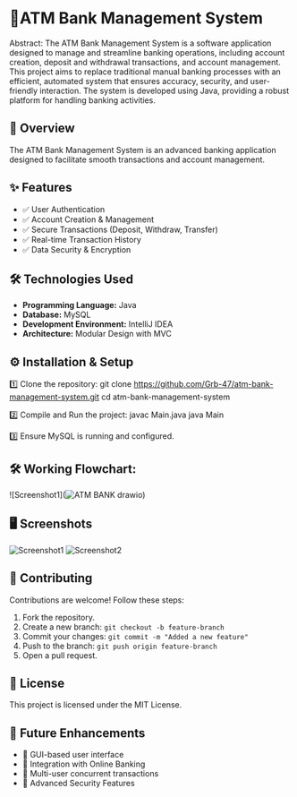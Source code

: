 # 🚀ATM Bank Management System

Abstract:
   The ATM Bank Management System is a software application designed to manage and streamline banking operations, including account creation, deposit and withdrawal transactions, and account management. This project aims to replace traditional manual banking processes with an efficient, automated system that ensures accuracy, security, and user-friendly interaction. The system is developed using Java, providing a robust platform for handling banking activities.

## 🔹 Overview
The ATM Bank Management System is an advanced banking application designed to facilitate smooth transactions and account management. 

## ✨ Features
- ✅ User Authentication
- ✅ Account Creation & Management
- ✅ Secure Transactions (Deposit, Withdraw, Transfer)
- ✅ Real-time Transaction History
- ✅ Data Security & Encryption

## 🛠 Technologies Used
- **Programming Language:** Java
- **Database:** MySQL
- **Development Environment:** IntelliJ IDEA
- **Architecture:** Modular Design with MVC

## ⚙️ Installation & Setup
1️⃣ Clone the repository:
git clone https://github.com/Grb-47/atm-bank-management-system.git
cd atm-bank-management-system

2️⃣ Compile and Run the project:
javac Main.java
java Main

3️⃣ Ensure MySQL is running and configured.


## 🛠 Working Flowchart:
![Screenshot1](![ATM BANK drawio](https://github.com/user-attachments/assets/604f940c-d744-4f51-9fbe-db0a632e59b2))


## 🖥️ Screenshots
![Screenshot1](link-to-image)
![Screenshot2](link-to-image)


## 🤝 Contributing
Contributions are welcome! Follow these steps:
1. Fork the repository.
2. Create a new branch: `git checkout -b feature-branch`
3. Commit your changes: `git commit -m "Added a new feature"`
4. Push to the branch: `git push origin feature-branch`
5. Open a pull request.


## 📜 License
This project is licensed under the MIT License.


## 🚀 Future Enhancements
- 🔹 GUI-based user interface
- 🔹 Integration with Online Banking
- 🔹 Multi-user concurrent transactions
- 🔹 Advanced Security Features
